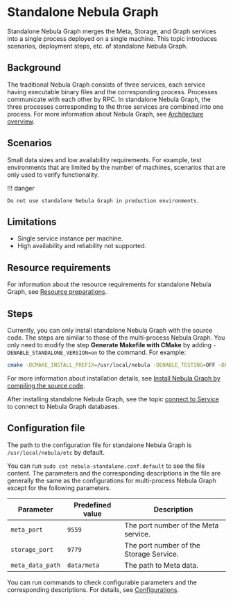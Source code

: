 # Standalone Nebula Graph

Standalone Nebula Graph merges the Meta, Storage, and Graph services into a single process deployed on a single machine. This topic introduces scenarios, deployment steps, etc. of standalone Nebula Graph.

## Background

The traditional Nebula Graph consists of three services, each service having executable binary files and the corresponding process. Processes communicate with each other by RPC. In standalone Nebula Graph, the three processes corresponding to the three services are combined into one process. For more information about Nebula Graph, see [Architecture overview](../1.introduction/3.nebula-graph-architecture/1.architecture-overview.md).

## Scenarios

Small data sizes and low availability requirements. For example, test environments that are limited by the number of machines, scenarios that are only used to verify functionality.

!!! danger

    Do not use standalone Nebula Graph in production environments. 

## Limitations

- Single service instance per machine.
- High availability and reliability not supported.

## Resource requirements

For information about the resource requirements for standalone Nebula Graph, see [Resource preparations](1.resource-preparations.md).

## Steps 

Currently, you can only install standalone Nebula Graph with the source code. The steps are similar to those of the multi-process Nebula Graph. You only need to modify the step **Generate Makefile with CMake** by adding `-DENABLE_STANDALONE_VERSION=on` to the command. For example:

```bash
cmake -DCMAKE_INSTALL_PREFIX=/usr/local/nebula -DENABLE_TESTING=OFF -DENABLE_STANDALONE_VERSION=on -DCMAKE_BUILD_TYPE=Release .. 
``` 

For more information about installation details, see [Install Nebula Graph by compiling the source code](2.compile-and-install-nebula-graph/1.install-nebula-graph-by-compiling-the-source-code.md).

After installing standalone Nebula Graph, see the topic [connect to Service](connect-to-nebula-graph.md) to connect to Nebula Graph databases.

## Configuration file

The path to the configuration file for standalone Nebula Graph is `/usr/local/nebula/etc` by default.

You can run `sudo cat nebula-standalone.conf.default` to see the file content. The parameters and the corresponding descriptions in the file are generally the same as the configurations for multi-process Nebula Graph except for the following parameters.

| Parameter             | Predefined value     | Description                  |
| ---------------- | ----------- | --------------------- |
| `meta_port`      | `9559`      | The port number of the Meta service.    |
| `storage_port`   | `9779`      | The port number of the Storage Service. |
| `meta_data_path` | `data/meta` | The path to Meta data.  |

You can run commands to check configurable parameters and the corresponding descriptions. For details, see [Configurations](../5.configurations-and-logs/1.configurations/1.configurations.md).